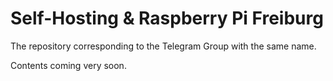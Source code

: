 # Self-Hosting & Raspberry Pi Freiburg
The repository corresponding to the Telegram Group with the same name. 

Contents coming very soon.
